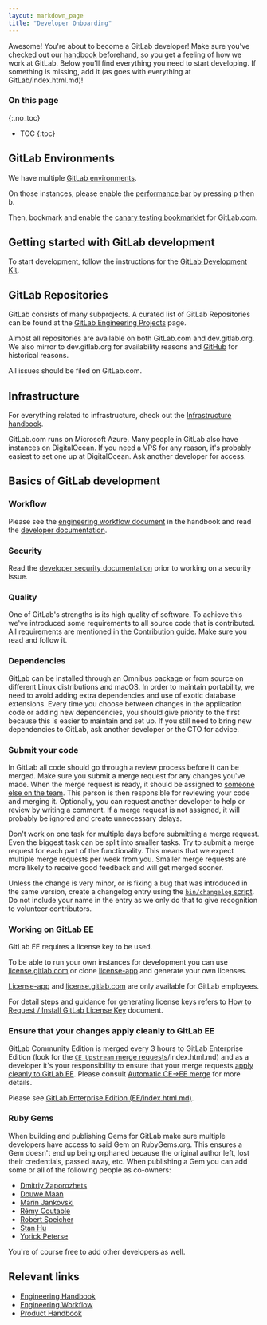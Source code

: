 ```yaml
---
layout: markdown_page
title: "Developer Onboarding"
---
```


Awesome! You're about to become a GitLab developer!
Make sure you've checked out our [handbook] beforehand, so you get a feeling
of how we work at GitLab. Below you'll find everything you need to start developing.
If something is missing, add it (as goes with everything at GitLab/index.html.md)!

### On this page
{:.no_toc}

- TOC
{:toc}

## GitLab Environments

We have multiple [GitLab environments](https://github.com/isamu-isozaki/teamai_test/tree/master/engineering/infrastructure/environments/index.html.md/index.html.md).

On those instances, please enable the
[performance bar](https://docs.gitlab.com/ee/administration/monitoring/performance/performance_bar.html/index.html.md)
by pressing <kbd>p</kbd> then <kbd>b</kbd>.

Then, bookmark and enable the
[canary testing bookmarklet](https://github.com/isamu-isozaki/teamai_test/tree/master/engineering/#canary-testing/index.html.md)
for GitLab.com.

## Getting started with GitLab development

To start development, follow the instructions for the
[GitLab Development Kit](https://gitlab.com/gitlab-org/gitlab-development-kit/index.html.md).

## GitLab Repositories

GitLab consists of many subprojects. A curated list of GitLab Repositories
can be found at the [GitLab Engineering Projects](https://github.com/isamu-isozaki/teamai_test/tree/master/engineering/projects/index.html.md) page.

Almost all repositories are available on both GitLab.com and dev.gitlab.org. We
also mirror to dev.gitlab.org for availability reasons and [GitHub](https://github.com/gitlabhq/index.html.md)
for historical reasons.

All issues should be filed on GitLab.com.

## Infrastructure

For everything related to infrastructure, check out the
[Infrastructure handbook](https://github.com/isamu-isozaki/teamai_test/tree/master/engineering/infrastructure/index.html.md).

GitLab.com runs on Microsoft Azure. Many people in GitLab also have instances
on DigitalOcean. If you need a VPS for any reason, it's probably easiest
to set one up at DigitalOcean. Ask another developer for access.

## Basics of GitLab development

### Workflow

Please see the [engineering workflow document][eng-wf] in the handbook and read
the [developer documentation][dev-doc].

[eng-wf]: https://github.com/isamu-isozaki/teamai_test/tree/master/engineering/workflow
[dev-doc]: http://docs.gitlab.com/ee/development/README.html

### Security

Read the [developer security documentation][sec-doc] prior to working on a security issue.

[sec-doc]: https://gitlab.com/gitlab-org/release/docs/blob/master/general/security/developer.md

### Quality

One of GitLab's strengths is its high quality of software. To achieve this we've
introduced some requirements to all source code that is contributed. All
requirements are mentioned in [the Contribution guide][contrib-guide].
Make sure you read and follow it.

### Dependencies

GitLab can be installed through an Omnibus package or from source on different
Linux distributions and macOS. In order to maintain portability, we need to
avoid adding extra dependencies and use of exotic database extensions. Every
time you choose between changes in the application code or adding new
dependencies, you should give priority to the first because this is easier to
maintain and set up. If you still need to bring new dependencies to GitLab, ask
another developer or the CTO for advice.

### Submit your code

In GitLab all code should go through a review process before it can be merged.
Make sure you submit a merge request for any changes you've made.
When the merge request is ready, it should be assigned to [someone else on the team](https://github.com/isamu-isozaki/teamai_test/tree/master/engineering/#code-reviews/index.html.md).
This person is then responsible for reviewing your code and merging it.
Optionally, you can request another developer to help or review by writing a comment.
If a merge request is not assigned, it will probably be ignored and create
unnecessary delays.

Don't work on one task for multiple days before submitting a merge request.
Even the biggest task can be split into smaller tasks.
Try to submit a merge request for each part of the functionality.
This means that we expect multiple merge requests per week from you.
Smaller merge requests are more likely to receive good feedback and will get
merged sooner.

Unless the change is very minor, or is fixing a bug that was introduced in the
same version, create a changelog entry using the
[`bin/changelog` script][changelog-script].
Do not include your name in the entry as we only do that to give recognition to
volunteer contributors.

[changelog-script]: https://docs.gitlab.com/ee/development/changelog.html

### Working on GitLab EE

GitLab EE requires a license key to be used.

To be able to run your own instances for development you can use [license.gitlab.com][license-app-hosted]
or clone [license-app][license-app] and generate your own licenses.

[License-app][license-app] and [license.gitlab.com][license-app-hosted]
are only available for GitLab employees.

For detail steps and guidance for generating license keys refers to [How to Request / Install GitLab License Key](https://goo.gl/VbNaZj/index.html.md) document.

[license-app]: https://github.com/isamu-isozaki/teamai_test/tree/master/engineering/projects/#license-app
[license-app-hosted]: https://license.gitlab.com

### Ensure that your changes apply cleanly to GitLab EE

GitLab Community Edition is merged every 3 hours to GitLab Enterprise Edition (look for
the [`CE Upstream` merge requests]/index.html.md) and as a developer it's your responsibility
to ensure that your merge requests [apply cleanly to GitLab EE][ce-ee-docs].
Please consult [Automatic CE->EE merge][ce-ee-docs] for
more details.

Please see [GitLab Enterprise Edition (EE/index.html.md)][gitlab-ee].

[`CE Upstream` merge requests]: https://gitlab.com/gitlab-org/gitlab-ee/merge_requests?label_name%5B%5D=CE+upstream
[ce-ee-docs]: https://docs.gitlab.com/ee/development/automatic_ce_ee_merge.html
[gitlab-ee]: https://github.com/isamu-isozaki/teamai_test/tree/master/engineering/projects/#gitlab-ee

### Ruby Gems

When building and publishing Gems for GitLab make sure multiple developers have
access to said Gem on RubyGems.org. This ensures a Gem doesn't end up being
orphaned because the original author left, lost their credentials, passed away,
etc. When publishing a Gem you can add some or all of the following people as
co-owners:

* [Dmitriy Zaporozhets](https://rubygems.org/profiles/dzaporozhets/index.html.md)
* [Douwe Maan](https://rubygems.org/profiles/DouweM/index.html.md)
* [Marin Jankovski](https://rubygems.org/profiles/marinjankovski/index.html.md)
* [Rémy Coutable](https://rubygems.org/profiles/rymai/index.html.md)
* [Robert Speicher](https://rubygems.org/profiles/rspeicher/index.html.md)
* [Stan Hu](https://rubygems.org/profiles/stanhu/index.html.md)
* [Yorick Peterse](https://rubygems.org/profiles/YorickPeterse/index.html.md)

You're of course free to add other developers as well.

[handbook]: https://github.com/isamu-isozaki/teamai_test/tree/master
[in the open]: /2015/08/03/almost-everything-we-do-is-now-open/
[contrib-guide]: https://gitlab.com/gitlab-org/gitlab-ce/blob/master/CONTRIBUTING.md

## Relevant links

- [Engineering Handbook](https://github.com/isamu-isozaki/teamai_test/tree/master/engineering/index.html.md)
- [Engineering Workflow](https://github.com/isamu-isozaki/teamai_test/tree/master/engineering/workflow/index.html.md)
- [Product Handbook](https://github.com/isamu-isozaki/teamai_test/tree/master/product/index.html.md)
